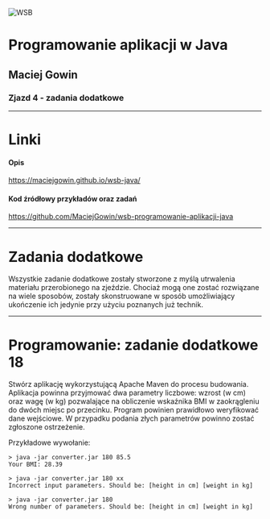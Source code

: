 ![WSB](https://maciejgowin.github.io/assets/img/wsb-logo-wroclaw.png)

# Programowanie aplikacji w Java

## Maciej Gowin

### Zjazd 4 - zadania dodatkowe

---

# Linki

#### Opis
https://maciejgowin.github.io/wsb-java/

#### Kod źródłowy przykładów oraz zadań
https://github.com/MaciejGowin/wsb-programowanie-aplikacji-java

---
# Zadania dodatkowe

Wszystkie zadanie dodatkowe zostały stworzone z myślą utrwalenia materiału przerobionego na zjeździe. Chociaż mogą one zostać rozwiązane na wiele sposobów, zostały skonstruowane w sposób umożliwiający ukończenie ich jedynie przy użyciu poznanych już technik.

---
# **Programowanie: zadanie dodatkowe 18**

Stwórz aplikację wykorzystującą Apache Maven do procesu budowania. Aplikacja powinna przyjmować dwa parametry liczbowe: wzrost (w cm) oraz wagę (w kg) pozwalające na obliczenie wskaźnika BMI w zaokrągleniu do dwóch miejsc po przecinku.
Program powinien prawidłowo weryfikować dane wejściowe. W przypadku podania złych parametrów powinno zostać zgłoszone ostrzeżenie.

Przykładowe wywołanie:

```
> java -jar converter.jar 180 85.5
Your BMI: 28.39
```

```
> java -jar converter.jar 180 xx
Incorrect input parameters. Should be: [height in cm] [weight in kg]
```

```
> java -jar converter.jar 180
Wrong number of parameters. Should be: [height in cm] [weight in kg]
```
